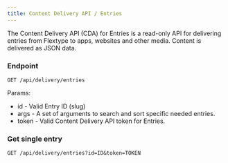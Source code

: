 ```yaml
---
title: Content Delivery API / Entries
---
```


The Content Delivery API (CDA) for Entries is a read-only API for delivering entries from Flextype to apps, websites and other media. Content is delivered as JSON data.


### Endpoint

```plaintext
GET /api/delivery/entries
```

Params:
- id - Valid Entry ID (slug)
- args - A set of arguments to search and sort specific needed entries.
- token - Valid Content Delivery API token for Entries.


### Get single entry

```plaintext
GET /api/delivery/entries?id=ID&token=TOKEN
```
